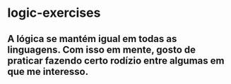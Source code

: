 # logic-exercises
## A lógica se mantém igual em todas as linguagens. Com isso em mente, gosto de praticar fazendo certo rodízio entre algumas em que me interesso.
